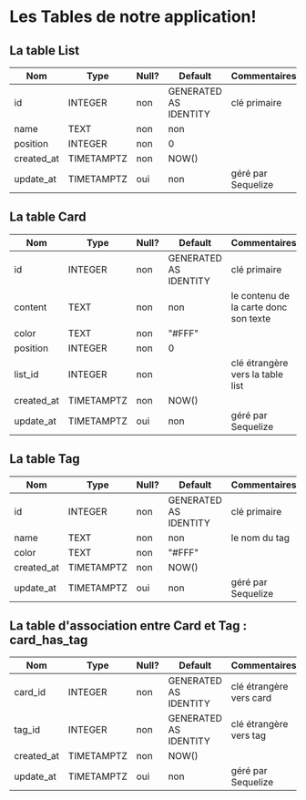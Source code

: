 # Les Tables de notre application!
## La table List

| **Nom**    | **Type**   | **Null?** | **Default**           | **Commentaires**   |
|------------|------------|-----------|-----------------------|--------------------|
| id         | INTEGER    | non       | GENERATED AS IDENTITY | clé primaire       |
| name       | TEXT       | non       | non                   |                    |
| position   | INTEGER    | non       | 0                     |                    |
| created_at | TIMETAMPTZ | non       | NOW()                 |                    |
| update_at  | TIMETAMPTZ | oui       | non                   | géré par Sequelize |

## La table Card

| **Nom**    | **Type**   | **Null?** | **Default**           | **Commentaires**                       |
|------------|------------|-----------|-----------------------|----------------------------------------|
| id         | INTEGER    | non       | GENERATED AS IDENTITY | clé primaire                           |
| content    | TEXT       | non       | non                   | le contenu de la carte donc son texte  |
| color      | TEXT       | non       | "#FFF"                |                                        |
| position   | INTEGER    | non       | 0                     |                                        |
| list_id    | INTEGER    | non       |                       | clé étrangère vers la table list       |
| created_at | TIMETAMPTZ | non       | NOW()                 |                                        |
| update_at  | TIMETAMPTZ | oui       | non                   | géré par Sequelize                     |

## La table Tag
| **Nom**    | **Type**   | **Null?** | **Default**           | **Commentaires**   |
|------------|------------|-----------|-----------------------|--------------------|
| id         | INTEGER    | non       | GENERATED AS IDENTITY | clé primaire       |
| name       | TEXT       | non       | non                   | le nom du tag      |
| color      | TEXT       | non       | "#FFF"                |                    |
| created_at | TIMETAMPTZ | non       | NOW()                 |                    |
| update_at  | TIMETAMPTZ | oui       | non                   | géré par Sequelize |

## La table d'association entre Card et Tag : card_has_tag
| **Nom**    | **Type**   | **Null?** | **Default**           | **Commentaires**        |
|------------|------------|-----------|-----------------------|-------------------------|
| card_id    | INTEGER    | non       | GENERATED AS IDENTITY | clé étrangère vers card |
| tag_id     | INTEGER    | non       | GENERATED AS IDENTITY | clé étrangère vers tag  |
| created_at | TIMETAMPTZ | non       | NOW()                 |                         |
| update_at  | TIMETAMPTZ | oui       | non                   | géré par Sequelize      |

